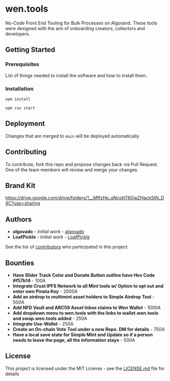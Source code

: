 # wen.tools
No-Code Front End Tooling for Bulk Processes on Algorand. These tools were designed with the aim of onboarding creators, collectors and developers.

## Getting Started


### Prerequisites
List of things needed to install the software and how to install them.


### Installation
  `npm install`

  `npm run start`



## Deployment
Changes that are merged to `main` will be deployed automatically.  


## Contributing
To contribute, fork this repo and propose changes back via Pull Request.  One of the team members will review and merge your changes.  

## Brand Kit
https://drive.google.com/drive/folders/1__MffzHe_qNcpttT6GjpZHackStN_D4C?usp=sharing

## Authors
* **algovado** - *Initial work* - [algovado](https://github.com/algovado)
* **LoafPickle** - *Initial work* - [LoafPickle](https://github.com/LoafPickleWW)

See the list of [contributors](https://github.com/thurstober-digital/evil-tools/contributors) who participated in this project.

## Bounties
* **Have Slider Track Color and Donate Button outline have Hex Code #f57b14** - 100A
* **Integrate Crust IPFS Network to all Mint tools w/ Option to opt out and enter own Pinata Key** - 2000A
* **Add an airdrop to multimint asset holders to Simple Airdrop Tool** - 500A
* **Add NFD Vault and ARC59 Asset Inbox claims to Wen Wallet** - 1000A 
* **Add dropdown menu to wen.tools with the links to wallet.wen.tools and swap.wen.tools added** - 250A
* **Integrate Use-Wallet** - 250A
* **Create an On-chain Vote Tool under a new Repo. DM for details** - 750A
* **Have a local save state for Simple Mint and Update so if a person needs to leave the page, all the information stays** - 500A


## License
This project is licensed under the MIT License - see the [LICENSE.md](LICENSE.md) file for details


